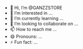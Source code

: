 - 👋 Hi, I’m @GANZZSTORE
- 👀 I’m interested in ...
- 🌱 I’m currently learning ...
- 💞️ I’m looking to collaborate on ...
- 📫 How to reach me ...
- 😄 Pronouns: ...
- ⚡ Fun fact: ...

<!---
GANZZSTORE/GANZZSTORE is a ✨ special ✨ repository because its `README.md` (this file) appears on your GitHub profile.
You can click the Preview link to take a look at your changes.
--->
